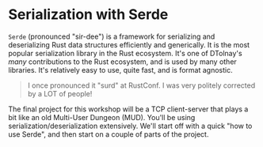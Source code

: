 # Serialization with Serde

`Serde` (pronounced "sir-dee") is a framework for serializing and deserializing Rust data structures efficiently and generically. It is the most popular serialization library in the Rust ecosystem. It's one of DTolnay's *many* contributions to the Rust ecosystem, and is used by many other libraries. It's relatively easy to use, quite fast, and is format agnostic.

> I once pronounced it "surd" at RustConf. I was very politely corrected by a LOT of people!

The final project for this workshop will be a TCP client-server that plays a bit like an old Multi-User Dungeon (MUD). You'll be using serialization/deserialization extensively. We'll start off with a quick "how to use Serde", and then start on a couple of parts of the project.

